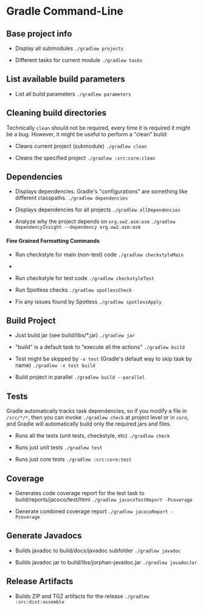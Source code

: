 # Gradle Command-Line

## Base project info

* Display all submodules `./gradlew projects`

* Different tasks for current module `./gradlew tasks`

## List available build parameters

* List all build parameters `./gradlew parameters`

## Cleaning build directories

Technically `clean` should not be required, every time it is required it might be a bug.
However, it might be useful to perform a "clean" build:

* Cleans current project (submodule) `./gradlew clean`

* Cleans the specified project `./gradlew :src:core:clean`

## Dependencies

* Displays dependencies. Gradle's "configurations" are something like different classpaths. `./gradlew dependencies`

* Displays dependencies for all projects `./gradlew allDependencies`

* Analyze why the project depends on `org.ow2.asm:asm` `./gradlew dependencyInsight --dependency org.ow2.asm:asm`


#### Fine Grained Formatting Commands

* Run checkstyle for main (non-test) code `./gradlew checkstyleMain`
*
* Run checkstyle for test code `./gradlew checkstyleTest`

* Run Spotless checks `./gradlew spotlessCheck`

* Fix any issues found by Spotless `./gradlew spotlessApply`

## Build Project

* Just build jar (see build/libs/*.jar) `./gradlew jar`

* "build" is a default task to "execute all the actions" `./gradlew build`

* Test might be skipped by `-x test` (Gradle's default way to skip task by name) `./gradlew -x test build`

* Build project in parallel `./gradlew build --parallel`

## Tests

Gradle automatically tracks task dependencies, so if you modify a file in `/src/*/*`,
then you can invoke `./gradlew check` at project level or in `core`, and Gradle will automatically
build only the required jars and files.

* Runs all the tests (unit tests, checkstyle, etc) `./gradlew check`

* Runs just unit tests `./gradlew test`

* Runs just core tests `./gradlew :src:core:test`

## Coverage

* Generates code coverage report for the test task to build/reports/jacoco/test/html `./gradlew jacocoTestReport -Pcoverage`

* Generate combined coverage report `./gradlew jacocoReport -Pcoverage`

## Generate Javadocs

* Builds javadoc to build/docs/javadoc subfolder `./gradlew javadoc`

* Builds javadoc jar to build/libs/jorphan-javadoc.jar `./gradlew javadocJar`

## Release Artifacts

* Builds ZIP and TGZ artifacts for the release `./gradlew :src:dist:assemble`
